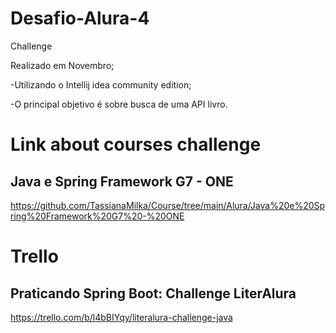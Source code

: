 # Desafio-Alura-4
Challenge

Realizado em Novembro;

-Utilizando o Intellij idea community edition;

-O principal objetivo é sobre busca  de uma API livro.


# Link about courses challenge

##  Java e Spring Framework G7 - ONE

https://github.com/TassianaMilka/Course/tree/main/Alura/Java%20e%20Spring%20Framework%20G7%20-%20ONE


# Trello


##  Praticando Spring Boot: Challenge LiterAlura

https://trello.com/b/l4bBIYqy/literalura-challenge-java
